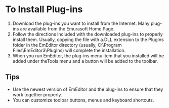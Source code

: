 # To Install Plug-ins

1. Download the plug-ins you want to install from the Internet. Many plug-ins
are available from the Emurasoft Home Page.
2. Follow the directions included with the downloaded plug-ins to properly
install them. Usually, copying the file with a.DLL extension to the
PlugIns folder in the EmEditor directory (usually, C:\\Program Files\\EmEditor3\\PlugIns)
will complete the installation.
3. When you run EmEditor, the plug-ins menu item that you installed will be
added under theTools menu and a button will be added to the toolbar.

## Tips

- Use the newest version of EmEditor and the plug-ins to ensure that they
work together properly.
- You can customize toolbar buttons, menus and keyboard shortcuts.
